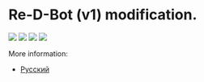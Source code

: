 # Re-D-Bot (v1) modification.

![](https://www.redbot.info/assets/img/v1/mods/mgn12_y_axis/01.jpg)
![](https://www.redbot.info/assets/img/v1/mods/mgn12_y_axis/02.jpg)
![](https://www.redbot.info/assets/img/v1/mods/mgn12_y_axis/03.jpg)
![](https://www.redbot.info/assets/img/v1/mods/mgn12_y_axis/04.jpg)

More information:
- [Русский](https://www.redbot.info/pages/ru/printers/v1/mods/list/mgn12_y_axis/)